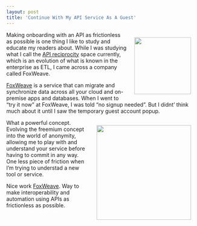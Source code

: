 ```yaml
---
layout: post
title: 'Continue With My API Service As A Guest'
---
```

<p><a href="http://www.foxweave.com/" target="_blank"><img style="padding: 15px;" src="https://s3.amazonaws.com/kinlane-productions/api-evangelist/foxweave/foxweave-logo.png" alt="" width="150" align="right" /></a></p>
<p>Making onboarding with an API as frictionless as possible is one thing I like to study and educate my readers about. While I was studying what I call the <a title="API reciprocity" href="/trends/reciprocity.php">API reciprocity</a> space currently, which is an evolution of what is known in the enterprise as ETL, I came across a company called FoxWeave.</p>
<p><a title="FoxWeave" href="http://www.foxweave.com/" target="_blank">FoxWeave</a> is a service that can migrate and synchronize data across all your cloud and on-premise apps and databases.  When I went to &ldquo;try it now&rdquo; at FoxWeave, I was told &ldquo;no signup needed&rdquo;.  But I didnt&rsquo; think much about it until I saw the temporary guest account popup.</p>
<p><a href="http://www.foxweave.com/" target="_blank"><img style="padding: 15px;" src="https://s3.amazonaws.com/kinlane-productions/api-evangelist/foxweave/foxweave-temporary-guest.png" alt="" width="250" align="right" /></a></p>
<p>What a powerful concept.  Evolving the freemium concept into the world of anonymity, allowing me to play with and understand your service before having to commit in any way.  One less piece of friction when I&rsquo;m trying to understad a new tool or service.</p>
<p>Nice work <a title="FoxWeave" href="http://www.foxweave.com/" target="_blank">FoxWeave</a>.  Way to make interoperability and automation using APIs as frictionless as possible.</p>